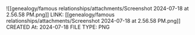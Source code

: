 ![[genealogy/famous relationships/attachments/Screenshot 2024-07-18 at 2.56.58 PM.png]]
LINK: [[genealogy/famous relationships/attachments/Screenshot 2024-07-18 at 2.56.58 PM.png]]
CREATED At: 2024-07-18
FILE TYPE: PNG
